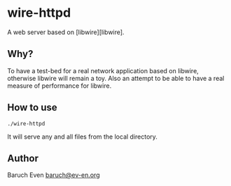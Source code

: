 wire-httpd
==========

A web server based on [libwire][libwire].

Why?
----

To have a test-bed for a real network application based on libwire, otherwise
libwire will remain a toy. Also an attempt to be able to have a real measure of
performance for libwire.


How to use
----------

    ./wire-httpd

It will serve any and all files from the local directory.

Author
------

Baruch Even <baruch@ev-en.org>
